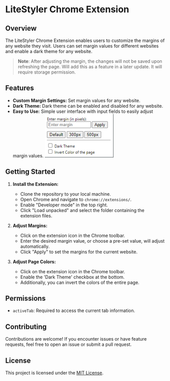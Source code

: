 # LiteStyler Chrome Extension

## Overview

The LiteStyler Chrome Extension enables users to customize the margins of any website they visit. Users can set margin values for different websites and enable a dark theme for any website.

>**Note**: After adjusting the margin, the changes will not be saved upon refreshing the page. Will add this as a feature in a later update. It will require storage permission.

## Features

- **Custom Margin Settings:** Set margin values for any website.
- **Dark Theme:** Dark theme can be enabled and disabled for any website.
- **Easy to Use:** Simple user interface with input fields to easily adjust margin values.
![Extension](assets/screenshot1.png)
## Getting Started

1. **Install the Extension:**
   - Clone the repository to your local machine.
   - Open Chrome and navigate to `chrome://extensions/`.
   - Enable "Developer mode" in the top right.
   - Click "Load unpacked" and select the folder containing the extension files.

2. **Adjust Margins:**
   - Click on the extension icon in the Chrome toolbar.
   - Enter the desired margin value, or choose a pre-set value, will adjust automatically.
   - Click "Apply" to set the margins for the current website.

3. **Adjust Page Colors:**
   - Click on the extension icon in the Chrome toolbar.
   - Enable the 'Dark Theme' checkbox at the bottom.
   - Additionally, you can invert the colors of the entire page.

## Permissions

- `activeTab`: Required to access the current tab information.

## Contributing

Contributions are welcome! If you encounter issues or have feature requests, feel free to open an issue or submit a pull request.

## License

This project is licensed under the [MIT License](LICENSE).